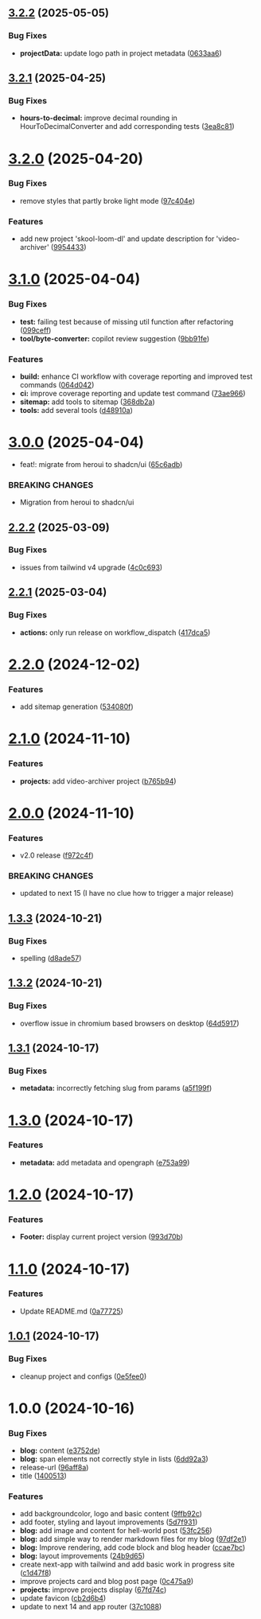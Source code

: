 ## [3.2.2](https://github.com/Fx64b/fx64b.dev/compare/v3.2.1...v3.2.2) (2025-05-05)


### Bug Fixes

* **projectData:** update logo path in project metadata ([0633aa6](https://github.com/Fx64b/fx64b.dev/commit/0633aa65d9e1805ecfb36396b7a3a0569de01f1e))

## [3.2.1](https://github.com/Fx64b/fx64b.dev/compare/v3.2.0...v3.2.1) (2025-04-25)


### Bug Fixes

* **hours-to-decimal:** improve decimal rounding in HourToDecimalConverter and add corresponding tests ([3ea8c81](https://github.com/Fx64b/fx64b.dev/commit/3ea8c81c836c3c68191e8ce572fbd579f1af7957))

# [3.2.0](https://github.com/Fx64b/fx64b.dev/compare/v3.1.0...v3.2.0) (2025-04-20)


### Bug Fixes

* remove styles that partly broke light mode ([97c404e](https://github.com/Fx64b/fx64b.dev/commit/97c404ed1a277a4b40dec821cb81197f6b47a9de))


### Features

* add new project 'skool-loom-dl' and update description for 'video-archiver' ([9954433](https://github.com/Fx64b/fx64b.dev/commit/9954433aa6aff161922dc0dfc469955044e54ef3))

# [3.1.0](https://github.com/Fx64b/fx64b.dev/compare/v3.0.0...v3.1.0) (2025-04-04)


### Bug Fixes

* **test:** failing test because of missing util function after refactoring ([099ceff](https://github.com/Fx64b/fx64b.dev/commit/099ceff330f87a1b9d96395e8c06188fa7785b29))
* **tool/byte-converter:** copilot review suggestion ([9bb91fe](https://github.com/Fx64b/fx64b.dev/commit/9bb91fe7b486b5f5d59e874c1d14b9d570db7ecf))


### Features

* **build:** enhance CI workflow with coverage reporting and improved test commands ([064d042](https://github.com/Fx64b/fx64b.dev/commit/064d042f80ecf889d1c46faf4919db5ad05d7bbc))
* **ci:** improve coverage reporting and update test command ([73ae966](https://github.com/Fx64b/fx64b.dev/commit/73ae96656585d78d37e38a9ca7ebc92883e1059a))
* **sitemap:** add tools to sitemap ([368db2a](https://github.com/Fx64b/fx64b.dev/commit/368db2a1e0ee9a24bb3766f7c249ee5a477f5803))
* **tools:** add several tools ([d48910a](https://github.com/Fx64b/fx64b.dev/commit/d48910ad267e602be38b64f6f238be615dcd2902))

# [3.0.0](https://github.com/Fx64b/fx64b.dev/compare/v2.2.2...v3.0.0) (2025-04-04)


* feat!: migrate from heroui to shadcn/ui ([65c6adb](https://github.com/Fx64b/fx64b.dev/commit/65c6adba21feed8ad7f3781447cd5409e457677a))


### BREAKING CHANGES

* Migration from heroui to shadcn/ui

## [2.2.2](https://github.com/Fx64b/fx64b.dev/compare/v2.2.1...v2.2.2) (2025-03-09)


### Bug Fixes

* issues from tailwind v4 upgrade ([4c0c693](https://github.com/Fx64b/fx64b.dev/commit/4c0c693118a534870f0a25f4815f52cc569b18c6))

## [2.2.1](https://github.com/Fx64b/fx64b.dev/compare/v2.2.0...v2.2.1) (2025-03-04)


### Bug Fixes

* **actions:** only run release on workflow_dispatch ([417dca5](https://github.com/Fx64b/fx64b.dev/commit/417dca5b4bc7291eb318d1e5ab84987f28a82de6))

# [2.2.0](https://github.com/Fx64b/fx64b.dev/compare/v2.1.0...v2.2.0) (2024-12-02)


### Features

* add sitemap generation ([534080f](https://github.com/Fx64b/fx64b.dev/commit/534080fc077ea7492d53e47492bc89f396416a42))

# [2.1.0](https://github.com/Fx64b/fx64b.dev/compare/v2.0.0...v2.1.0) (2024-11-10)


### Features

* **projects:** add video-archiver project ([b765b94](https://github.com/Fx64b/fx64b.dev/commit/b765b9458ac77d420a5554c1f3738973bbf7ee3c))

# [2.0.0](https://github.com/Fx64b/fx64b.dev/compare/v1.3.3...v2.0.0) (2024-11-10)


### Features

* v2.0 release ([f972c4f](https://github.com/Fx64b/fx64b.dev/commit/f972c4fab0d2435f70f6a98a35612d13bca62635))


### BREAKING CHANGES

* updated to next 15 (I have no clue how to trigger a major release)

## [1.3.3](https://github.com/Fx64b/fx64b.dev/compare/v1.3.2...v1.3.3) (2024-10-21)


### Bug Fixes

* spelling ([d8ade57](https://github.com/Fx64b/fx64b.dev/commit/d8ade570f9fc9b3a2e1c1f163168ea7762bd1878))

## [1.3.2](https://github.com/Fx64b/fx64b.dev/compare/v1.3.1...v1.3.2) (2024-10-21)


### Bug Fixes

* overflow issue in chromium based browsers on desktop ([64d5917](https://github.com/Fx64b/fx64b.dev/commit/64d5917a0776423f605aac3f037f096e1cc7fb52))

## [1.3.1](https://github.com/Fx64b/fx64b.dev/compare/v1.3.0...v1.3.1) (2024-10-17)


### Bug Fixes

* **metadata:** incorrectly fetching slug from params ([a5f199f](https://github.com/Fx64b/fx64b.dev/commit/a5f199f86559d411ace260abde1d48aaa95801c3))

# [1.3.0](https://github.com/Fx64b/fx64b.dev/compare/v1.2.0...v1.3.0) (2024-10-17)


### Features

* **metadata:** add metadata and opengraph ([e753a99](https://github.com/Fx64b/fx64b.dev/commit/e753a99ec3b52a806b3dce2ddbc9bb3803fca6a4))

# [1.2.0](https://github.com/Fx64b/fx64b.dev/compare/v1.1.0...v1.2.0) (2024-10-17)


### Features

* **Footer:** display current project version ([993d70b](https://github.com/Fx64b/fx64b.dev/commit/993d70bfbb9eeb8b2443bb6e9889f2df4e507acf))

# [1.1.0](https://github.com/Fx64b/fx64b.dev/compare/v1.0.1...v1.1.0) (2024-10-17)


### Features

* Update README.md ([0a77725](https://github.com/Fx64b/fx64b.dev/commit/0a7772558aa7a04d79124ac8a383ad0af23b2c94))

## [1.0.1](https://github.com/Fx64b/fx64b.dev/compare/v1.0.0...v1.0.1) (2024-10-17)


### Bug Fixes

* cleanup project and configs ([0e5fee0](https://github.com/Fx64b/fx64b.dev/commit/0e5fee0dd6c0e847f5be9ae7e19ebf2d12649769))

# 1.0.0 (2024-10-16)


### Bug Fixes

* **blog:** content ([e3752de](https://github.com/Fx64b/fx64b.dev/commit/e3752dee04621352b7d9bb42fd9247f60f713e1f))
* **blog:** span elements not correctly style in lists ([6dd92a3](https://github.com/Fx64b/fx64b.dev/commit/6dd92a31acab80d5fb15f020db74be2f029d56a6))
* release-url ([96aff8a](https://github.com/Fx64b/fx64b.dev/commit/96aff8a93ffe8ef847099a512b986baae7b5c5c2))
* title ([1400513](https://github.com/Fx64b/fx64b.dev/commit/140051325f191da56513665fb2333958c01f123a))


### Features

* add backgroundcolor, logo and basic content ([9ffb92c](https://github.com/Fx64b/fx64b.dev/commit/9ffb92cd46fa39dc723dfbd8496d3e9015714a61))
* add footer, styling and layout improvements ([5d7f931](https://github.com/Fx64b/fx64b.dev/commit/5d7f931afec2934d67bd68ac45c9b5d71e092f5a))
* **blog:** add image and content for hell-world post ([53fc256](https://github.com/Fx64b/fx64b.dev/commit/53fc256b4c5e81b9d5276c988653c053e3d2a21d))
* **blog:** add simple way to render markdown files for my blog ([97df2e1](https://github.com/Fx64b/fx64b.dev/commit/97df2e14c10dd5bdeb41d84a1c6b4e6d92da3e2d))
* **blog:** Improve rendering, add code block and blog header ([ccae7bc](https://github.com/Fx64b/fx64b.dev/commit/ccae7bc9c895f911ab8e0a91751d0140bbfce2ee))
* **blog:** layout improvements ([24b9d65](https://github.com/Fx64b/fx64b.dev/commit/24b9d6564919233880f2c5eed8f4048fc2df6e8f))
* create next-app with tailwind and add basic work in progress site ([c1d47f8](https://github.com/Fx64b/fx64b.dev/commit/c1d47f86ed5f580d1a4f07d6b1ae5ffc2784621e))
* improve projects card and blog post page ([0c475a9](https://github.com/Fx64b/fx64b.dev/commit/0c475a9b081f6fda4e63d48b6b3d843c8dec9610))
* **projects:** improve projects display ([67fd74c](https://github.com/Fx64b/fx64b.dev/commit/67fd74c197dd99d755d2a0e099a5ecce874c030a))
* update favicon ([cb2d6b4](https://github.com/Fx64b/fx64b.dev/commit/cb2d6b4e19127558d18585719c222d7490d49308))
* update to next 14 and app router ([37c1088](https://github.com/Fx64b/fx64b.dev/commit/37c1088bcb67b3a5d864184916f7c2aa14c0cc00))
